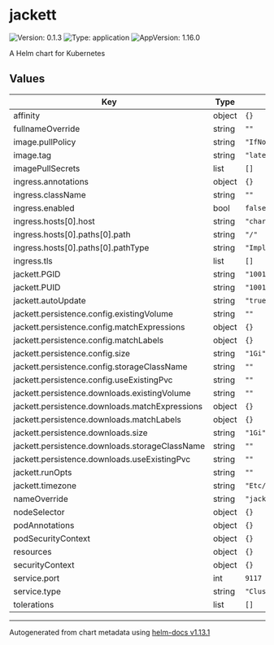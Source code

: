 # jackett

![Version: 0.1.3](https://img.shields.io/badge/Version-0.1.3-informational?style=flat-square) ![Type: application](https://img.shields.io/badge/Type-application-informational?style=flat-square) ![AppVersion: 1.16.0](https://img.shields.io/badge/AppVersion-1.16.0-informational?style=flat-square)

A Helm chart for Kubernetes

## Values

| Key | Type | Default | Description |
|-----|------|---------|-------------|
| affinity | object | `{}` |  |
| fullnameOverride | string | `""` |  |
| image.pullPolicy | string | `"IfNotPresent"` |  |
| image.tag | string | `"latest"` |  |
| imagePullSecrets | list | `[]` |  |
| ingress.annotations | object | `{}` |  |
| ingress.className | string | `""` |  |
| ingress.enabled | bool | `false` |  |
| ingress.hosts[0].host | string | `"chart-example.local"` |  |
| ingress.hosts[0].paths[0].path | string | `"/"` |  |
| ingress.hosts[0].paths[0].pathType | string | `"ImplementationSpecific"` |  |
| ingress.tls | list | `[]` |  |
| jackett.PGID | string | `"1001"` |  |
| jackett.PUID | string | `"1001"` |  |
| jackett.autoUpdate | string | `"true"` |  |
| jackett.persistence.config.existingVolume | string | `""` |  |
| jackett.persistence.config.matchExpressions | object | `{}` |  |
| jackett.persistence.config.matchLabels | object | `{}` |  |
| jackett.persistence.config.size | string | `"1Gi"` |  |
| jackett.persistence.config.storageClassName | string | `""` |  |
| jackett.persistence.config.useExistingPvc | string | `""` |  |
| jackett.persistence.downloads.existingVolume | string | `""` |  |
| jackett.persistence.downloads.matchExpressions | object | `{}` |  |
| jackett.persistence.downloads.matchLabels | object | `{}` |  |
| jackett.persistence.downloads.size | string | `"1Gi"` |  |
| jackett.persistence.downloads.storageClassName | string | `""` |  |
| jackett.persistence.downloads.useExistingPvc | string | `""` |  |
| jackett.runOpts | string | `""` |  |
| jackett.timezone | string | `"Etc/UTC"` |  |
| nameOverride | string | `"jackett"` |  |
| nodeSelector | object | `{}` |  |
| podAnnotations | object | `{}` |  |
| podSecurityContext | object | `{}` |  |
| resources | object | `{}` |  |
| securityContext | object | `{}` |  |
| service.port | int | `9117` |  |
| service.type | string | `"ClusterIP"` |  |
| tolerations | list | `[]` |  |

----------------------------------------------
Autogenerated from chart metadata using [helm-docs v1.13.1](https://github.com/norwoodj/helm-docs/releases/v1.13.1)
